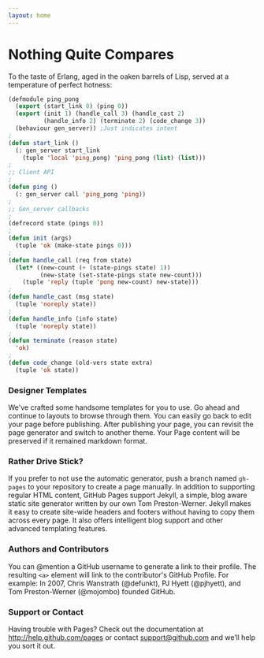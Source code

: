 ```yaml
---
layout: home
---
```


# Nothing Quite Compares

To the taste of Erlang, aged in the oaken barrels of Lisp, served at a
temperature of perfect hotness:

```lisp
(defmodule ping_pong
  (export (start_link 0) (ping 0))
  (export (init 1) (handle_call 3) (handle_cast 2)
          (handle_info 2) (terminate 2) (code_change 3))
  (behaviour gen_server)) ;Just indicates intent
;
(defun start_link ()
  (: gen_server start_link
    (tuple 'local 'ping_pong) 'ping_pong (list) (list)))
;
;; Client API
;
(defun ping ()
  (: gen_server call 'ping_pong 'ping))
;
;; Gen_server callbacks
;
(defrecord state (pings 0))
;
(defun init (args)
  (tuple 'ok (make-state pings 0)))
;
(defun handle_call (req from state)
  (let* ((new-count (+ (state-pings state) 1))
         (new-state (set-state-pings state new-count)))
    (tuple 'reply (tuple 'pong new-count) new-state)))
;
(defun handle_cast (msg state)
  (tuple 'noreply state))
;
(defun handle_info (info state)
  (tuple 'noreply state))
;
(defun terminate (reason state)
  'ok)
;
(defun code_change (old-vers state extra)
  (tuple 'ok state))
```
### Designer Templates
We've crafted some handsome templates for you to use. Go ahead and continue to
layouts to browse through them. You can easily go back to edit your page before
publishing. After publishing your page, you can revisit the page generator and
switch to another theme. Your Page content will be preserved if it remained
markdown format.

### Rather Drive Stick?
If you prefer to not use the automatic generator, push a branch named
`gh-pages` to your repository to create a page manually. In addition to
supporting regular HTML content, GitHub Pages support Jekyll, a simple, blog
aware static site generator written by our own Tom Preston-Werner. Jekyll makes
it easy to create site-wide headers and footers without having to copy them
across every page. It also offers intelligent blog support and other advanced
templating features.

### Authors and Contributors
You can @mention a GitHub username to generate a link to their profile. The
resulting `<a>` element will link to the contributor's GitHub Profile. For
example: In 2007, Chris Wanstrath (@defunkt), PJ Hyett (@pjhyett), and Tom
Preston-Werner (@mojombo) founded GitHub.

### Support or Contact
Having trouble with Pages? Check out the documentation at
http://help.github.com/pages or contact support@github.com and we’ll help you
sort it out.
